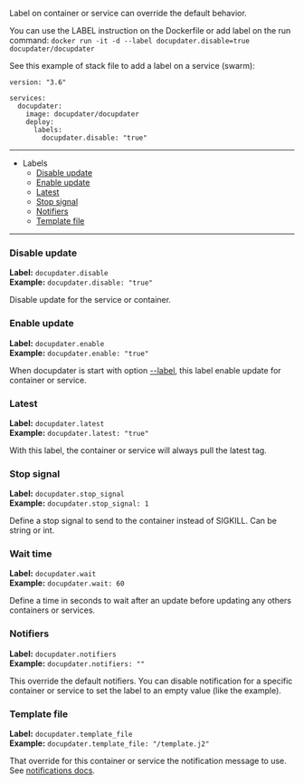 Label on container or service can override the default behavior.

You can use the LABEL instruction on the Dockerfile or add label on the run command:
`
docker run -it -d --label docupdater.disable=true docupdater/docupdater
`

See this example of stack file to add a label on a service (swarm):
```
version: "3.6"

services:
  docupdater:
    image: docupdater/docupdater
    deploy:
      labels:
        docupdater.disable: "true"
```

***

* Labels
  * [Disable update](#disable-update)
  * [Enable update](#enable-update)
  * [Latest](#latest)
  * [Stop signal](#stop-signal)
  * [Notifiers](#notifiers)
  * [Template file](#template-file)

***

### Disable update
**Label:** `docupdater.disable`  
**Example:** `docupdater.disable: "true"`  

Disable update for the service or container.

### Enable update
**Label:** `docupdater.enable`  
**Example:** `docupdater.enable: "true"`  

When docupdater is start with option [--label](Options.md#Label), this label enable update for container or service.

### Latest
**Label:** `docupdater.latest`  
**Example:** `docupdater.latest: "true"`  

With this label, the container or service will always pull the latest tag.

### Stop signal
**Label:** `docupdater.stop_signal`  
**Example:** `docupdater.stop_signal: 1`  

Define a stop signal to send to the container instead of SIGKILL. Can be string or int.

### Wait time
**Label:** `docupdater.wait`  
**Example:** `docupdater.wait: 60`  

Define a time in seconds to wait after an update before updating any others containers or services.

### Notifiers
**Label:** `docupdater.notifiers`  
**Example:** `docupdater.notifiers: ""`  

This override the default notifiers. You can disable notification for a specific container or service to set the label to an empty value (like the example).

### Template file
**Label:** `docupdater.template_file`  
**Example:** `docupdater.template_file: "/template.j2"`  

That override for this container or service the notification message to use. See [notifications docs](Notifications.md).
